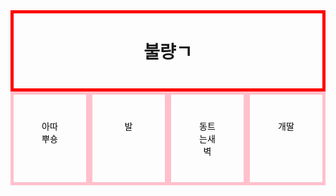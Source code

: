 <!DOCTYPE html>
<html>
  <head>
    <meta charset="utf-8">
    <title>불량ㄱ</title>
    <style>
      #grid{
        display: grid;
        grid-template-columns: 1fr 1fr 1fr 1fr;
        border: 0;
        padding: 0;
      }
      div{
        border: 5px solid pink;
        text-align: center;
        padding: 40px;
      }
      h1{
        border: 5px solid red;
        text-align: center;
        margin: 0;
        padding: 40px;
      }
      a{
        color: black;
        text-decoration: none;
      }
    </style>
  </head>
  <body>
    <h1>불량ㄱ</h1>
    <div id="grid">
        <div><a href="https://dongnyuk.github.io/bulryanggiuk/addabbussyong.html" title="아따뿌숑 보러가기">아따뿌숑</a></div>
        <div><a href="https://dongnyuk.github.io/bulryanggiuk/bal.html" title="발 보러가기">발</a></div>
        <div><a href="https://dongnyuk.github.io/bulryanggiuk/dongteuneunsaebyuk.html" title="동트는새벽 보러가기">동트는새벽</a></div>
        <div><a href="https://dongnyuk.github.io/bulryanggiuk/gaeddal.html" title="개딸 보러가기">개딸</a></div>
    </div>
  </body>
</html>
